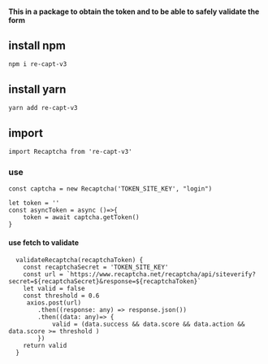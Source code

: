 #### This in a package to obtain the token and to be able to safely validate the form


## install npm
~~~
npm i re-capt-v3
~~~
## install yarn
~~~
yarn add re-capt-v3
~~~

## import
~~~
import Recaptcha from 're-capt-v3'
~~~
### use
~~~
const captcha = new Recaptcha('TOKEN_SITE_KEY', "login")
~~~

~~~
let token = ''
const asyncToken = async ()=>{
    token = await captcha.getToken()
}

~~~
#### use fetch to validate
~~~
  validateRecaptcha(recaptchaToken) {
    const recaptchaSecret = 'TOKEN_SITE_KEY'
    const url = `https://www.recaptcha.net/recaptcha/api/siteverify?secret=${recaptchaSecret}&response=${recaptchaToken}`
    let valid = false
    const threshold = 0.6
     axios.post(url)
        .then((response: any) => response.json())
        .then((data: any)=> {
            valid = (data.success && data.score && data.action && data.score >= threshold )
        })
    return valid
  }
~~~